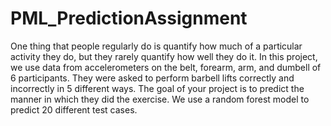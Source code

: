 PML_PredictionAssignment
========================
One thing that people regularly do is quantify how much of a particular activity they do, but they rarely quantify how well they do it. In this project, we use data from accelerometers on the belt, forearm, arm, and dumbell of 6 participants. They were asked to perform barbell lifts correctly and incorrectly in 5 different ways. The goal of your project is to predict the manner in which they did the exercise. We use a random forest model to predict 20 different test cases.
